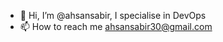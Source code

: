 - 👋 Hi, I’m @ahsansabir, I specialise in DevOps
- 📫 How to reach me ahsansabir30@gmail.com

<!---
ahsansabir30/ahsansabir30 is a ✨ special ✨ repository because its `README.md` (this file) appears on your GitHub profile.
You can click the Preview link to take a look at your changes.
--->
